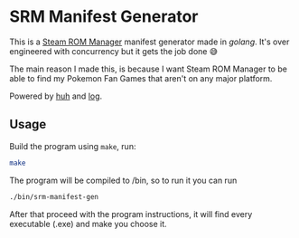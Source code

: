 # SRM Manifest Generator

This is a [Steam ROM Manager](https://github.com/SteamGridDB/steam-rom-manager) manifest generator
made in _golang_. It's over engineered with concurrency but it gets the job done 😅

The main reason I made this, is because I want Steam ROM Manager to be able to find my Pokemon Fan
Games that aren't on any major platform.

Powered by [huh](https://github.com/charmbracelet/huh) and [log](https://github.com/charmbracelet/log).

## Usage

Build the program using `make`, run:

```sh
make
```

The program will be compiled to /bin, so to run it you can run

```sh
./bin/srm-manifest-gen
```

After that proceed with the program instructions, it will find every executable (.exe) and make you
choose it.
